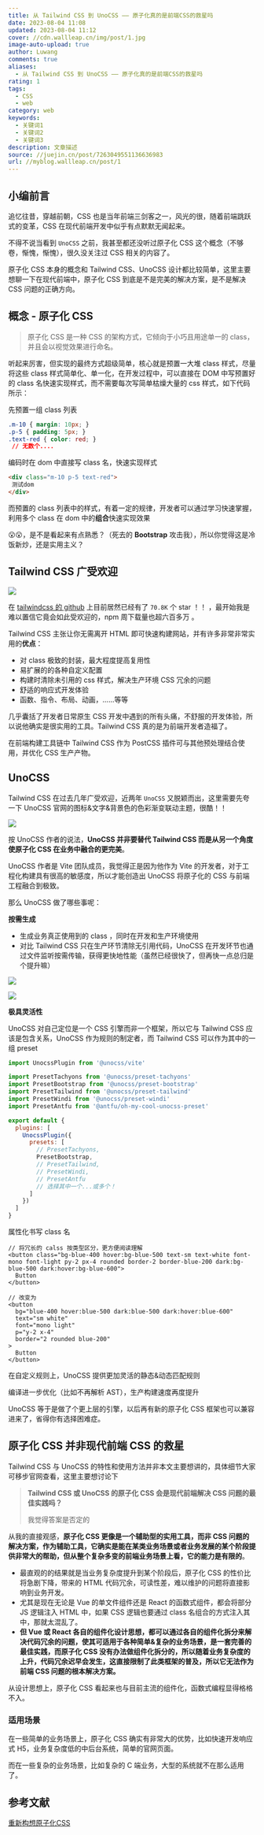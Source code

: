 ```yaml
---
title: 从 Tailwind CSS 到 UnoCSS —— 原子化真的是前端CSS的救星吗
date: 2023-08-04 11:08
updated: 2023-08-04 11:12
cover: //cdn.wallleap.cn/img/post/1.jpg
image-auto-upload: true
author: Luwang
comments: true
aliases:
  - 从 Tailwind CSS 到 UnoCSS —— 原子化真的是前端CSS的救星吗
rating: 1
tags:
  - CSS
  - web
category: web
keywords:
  - 关键词1
  - 关键词2
  - 关键词3
description: 文章描述
source: //juejin.cn/post/7263049551136636983
url: //myblog.wallleap.cn/post/1
---
```


## 小编前言

追忆往昔，穿越前朝，CSS 也是当年前端三剑客之一，风光的很，随着前端跳跃式的变革，CSS 在现代前端开发中似乎有点默默无闻起来。

不得不说当看到 `UnoCSS` 之前，我甚至都还没听过原子化 CSS 这个概念（不够卷，惭愧，惭愧），很久没关注过 CSS 相关的内容了。

原子化 CSS 本身的概念和 Tailwind CSS、UnoCSS 设计都比较简单，这里主要想聊一下在现代前端中，原子化 CSS 到底是不是完美的解决方案，是不是解决 CSS 问题的正确方向。

## 概念 - 原子化 CSS

> 原子化 CSS 是一种 CSS 的架构方式，它倾向于小巧且用途单一的 class，并且会以视觉效果进行命名。

听起来厉害，但实现的最终方式超级简单，核心就是预置一大堆 class 样式，尽量将这些 class 样式简单化、单一化，在开发过程中，可以直接在 DOM 中写预置好的 class 名快速实现样式，而不需要每次写简单枯燥大量的 css 样式，如下代码所示：

先预置一组 class 列表

```css
.m-10 { margin: 10px; }
.p-5 { padding: 5px; }
.text-red { color: red; }
 // 无数个....
```

编码时在 dom 中直接写 class 名，快速实现样式

```html
<div class="m-10 p-5 text-red">
 测试dom
</div>
```

而预置的 class 列表中的样式，有着一定的规律，开发者可以通过学习快速掌握，利用多个 class 在 dom 中的**组合**快速实现效果

😮😮，是不是看起来有点熟悉？（死去的 **Bootstrap** 攻击我），所以你觉得这是冷饭新炒，还是实用主义？

## Tailwind CSS 广受欢迎

![](https://cdn.wallleap.cn/img/pic/illustration/202308041109569.jpeg)

在 [tailwindcss 的 github](https://link.juejin.cn/?target=https%3A%2F%2Fgithub.com%2Ftailwindlabs%2Ftailwindcss "https://github.com/tailwindlabs/tailwindcss") 上目前居然已经有了 `70.8K` 个 star ！！ ，最开始我是难以置信它竟会如此受欢迎的，npm 周下载量也超六百多万 。

Tailwind CSS 主张让你无需离开 HTML 即可快速构建网站，并有许多非常非常实用的**优点**：

- 对 class 极致的封装，最大程度提高复用性
- 易扩展的的各种自定义配置
- 构建时清除未引用的 css 样式，解决生产环境 CSS 冗余的问题
- 舒适的响应式开发体验
- 函数、指令、布局、动画，......等等

几乎囊括了开发者日常原生 CSS 开发中遇到的所有头痛，不舒服的开发体验，所以说他确实是很实用的工具。Tailwind CSS 真的是为前端开发者造福了。

在前端构建工具链中 Tailwind CSS 作为 PostCSS 插件可与其他预处理结合使用，并优化 CSS 生产产物。

## UnoCSS

Tailwind CSS 在过去几年广受欢迎，近两年 `UnoCSS` 又脱颖而出，这里需要先夸一下 UnoCSS 官网的图标&文字&背景色的色彩渐变联动主题，很酷！！

![](https://cdn.wallleap.cn/img/pic/illustration/202308041109571.jpeg)

按 UnoCSS 作者的说法，**UnoCSS 并非要替代 Tailwind CSS 而是从另一个角度使原子化 CSS 在业务中融合的更完美**。

UnoCSS 作者是 Vite 团队成员，我觉得正是因为他作为 Vite 的开发者，对于工程化构建具有很高的敏感度，所以才能创造出 UnoCSS 将原子化的 CSS 与前端工程融合到极致。

那么 UnoCSS 做了哪些事呢：

**按需生成**

- 生成业务真正使用到的 class ，同时在开发和生产环境使用
- 对比 Tailwind CSS 只在生产环节清除无引用代码，UnoCSS 在开发环节也通过文件监听按需传输，获得更快地性能（虽然已经很快了，但再快一点总归是个提升嘛）

![](https://cdn.wallleap.cn/img/pic/illustration/202308041109572.jpeg)

![](https://cdn.wallleap.cn/img/pic/illustration/202308041109573.jpeg)

**极具灵活性**

UnoCSS 对自己定位是一个 CSS 引擎而非一个框架，所以它与 Tailwind CSS 应该是包含关系，UnoCSS 作为规则的制定者，而 Tailwind CSS 可以作为其中的一组 preset

```js
import UnocssPlugin from '@unocss/vite'

import PresetTachyons from '@unocss/preset-tachyons'
import PresetBootstrap from '@unocss/preset-bootstrap'
import PresetTailwind from '@unocss/preset-tailwind'
import PresetWindi from '@unocss/preset-windi'
import PresetAntfu from '@antfu/oh-my-cool-unocss-preset'

export default {
  plugins: [
    UnocssPlugin({
      presets: [
        // PresetTachyons,
        PresetBootstrap,
        // PresetTailwind,
        // PresetWindi,
        // PresetAntfu
        // 选择其中一个...或多个！
      ]
    })
  ]
}
```

属性化书写 class 名

```vue
// 将冗长的 calss 按类型区分，更方便阅读理解
<button class="bg-blue-400 hover:bg-blue-500 text-sm text-white font-mono font-light py-2 px-4 rounded border-2 border-blue-200 dark:bg-blue-500 dark:hover:bg-blue-600">
  Button
</button>

// 改变为
<button 
  bg="blue-400 hover:blue-500 dark:blue-500 dark:hover:blue-600"
  text="sm white"
  font="mono light"
  p="y-2 x-4"
  border="2 rounded blue-200"
>
  Button
</button>
```

在自定义规则上，UnoCSS 提供更加灵活的静态&动态匹配规则

编译进一步优化（比如不再解析 AST），生产构建速度再度提升

UnoCSS 等于是做了个更上层的引擎，以后再有新的原子化 CSS 框架也可以兼容进来了，省得你有选择困难症。

## 原子化 CSS 并非现代前端 CSS 的救星

Tailwind CSS 与 UnoCSS 的特性和使用方法并非本文主要想讲的，具体细节大家可移步官网查看，这里主要想讨论下

> **Tailwind CSS 或 UnoCSS 的原子化 CSS 会是现代前端解决 CSS 问题的最佳实践吗？**
> 
> 我觉得答案是否定的

从我的直接观感，**原子化 CSS 更像是一个辅助型的实用工具，而非 CSS 问题的解决方案，作为辅助工具，它确实是能在某类业务场景或者业务发展的某个阶段提供非常大的帮助，但从整个复杂多变的前端业务场景上看，它的能力是有限的**。

- 最直观的的结果就是当业务复杂度提升到某个阶段后，原子化 CSS 的性价比将急剧下降，带来的 HTML 代码冗余，可读性差，难以维护的问题将直接影响到业务开发。
- 尤其是现在无论是 Vue 的单文件组件还是 React 的函数式组件，都会将部分 JS 逻辑注入 HTML 中，如果 CSS 逻辑也要通过 class 名组合的方式注入其中，那就太混乱了。
- **但 Vue 或 React 各自的组件化设计思想，都可以通过各自的组件化拆分来解决代码冗余的问题，使其可适用于各种简单&复杂的业务场景，是一套完善的最佳实践，而原子化 CSS 没有办法做组件化拆分的，所以随着业务复杂度的上升，代码冗余迟早会发生，这直接限制了此类框架的普及，所以它无法作为前端 CSS 问题的根本解决方案。**

从设计思想上，原子化 CSS 看起来也与目前主流的组件化，函数式编程显得格格不入。

### 适用场景

在一些简单的业务场景上，原子化 CSS 确实有非常大的优势，比如快速开发响应式 H5，业务复杂度低的中后台系统，简单的官网页面。

而在一些复杂的业务场景，比如复杂的 C 端业务，大型的系统就不在那么适用了。

## 参考文献

[重新构想原子化CSS](https://link.juejin.cn/?target=https%3A%2F%2Fantfu.me%2Fposts%2Freimagine-atomic-css-zh "https://antfu.me/posts/reimagine-atomic-css-zh")
